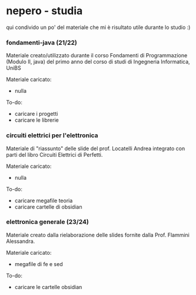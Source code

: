 # nepero - studia
qui condivido un po' del materiale che mi è risultato utile durante lo studio :)

### fondamenti-java (21/22)
Materiale creato/utilizzato durante il corso Fondamenti di Programmazione (Modulo II, java) del primo anno del corso di studi di Ingegneria Informatica, UniBS

Materiale caricato:
- nulla

To-do:
- caricare i progetti
- caricare le librerie 

### circuiti elettrici per l'elettronica
Materiale di "riassunto" delle slide del prof. Locatelli Andrea integrato con parti del libro Circuiti Elettrici di Perfetti.

Materiale caricato:
- nulla

To-do:
- caricare megafile teoria
- caricare cartelle di obsidian


### elettronica generale (23/24)
Materiale creato dalla rielaborazione delle slides fornite dalla Prof. Flammini Alessandra.

Materiale caricato:
- megafile di fe e sed

To-do:
- caricare le cartelle obsidian
